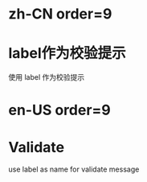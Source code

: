 # zh-CN order=9

# label作为校验提示

使用 label 作为校验提示

# en-US order=9

# Validate

use label as name for validate message
